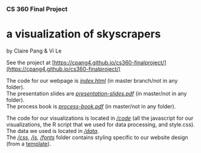 ### CS 360 Final Project   

# a visualization of **skyscrapers**   

by Claire Pang & Vi Le   

See the project at [https://cpang4.github.io/cs360-finalproject/](https://cpang4.github.io/cs360-finalproject/)   
   
The code for our webpage is [_index.html_](https://github.com/cpang4/cs360-finalproject/blob/master/index.html) (in master branch/not in any folder).   
The presentation slides are [_presentation-slides.pdf_](https://github.com/cpang4/cs360-finalproject/blob/master/presentation-slides.pdf) (in master/not in any folder).   
The process book is [_process-book.pdf_](https://github.com/cpang4/cs360-finalproject/blob/master/process-book.pdf) (in master/not in any folder).   

The code for our visualizations is located in [_/code_](https://github.com/cpang4/cs360-finalproject/tree/master/code) (all the javascript for our visualizations, the R script that we used for data processing, and style.css).    
The data we used is located in [_/data_](https://github.com/cpang4/cs360-finalproject/tree/master/data).   
The [_/css_](https://github.com/cpang4/cs360-finalproject/tree/master/css), [_/js_](https://github.com/cpang4/cs360-finalproject/tree/master/js), [_/fonts_](https://github.com/cpang4/cs360-finalproject/tree/master/fonts) folder contains styling specific to our website design (from a [template](https://templated.co/ion)).   



